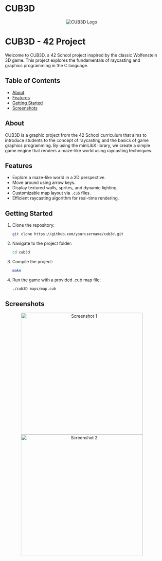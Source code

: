 # CUB3D
<p align="center">
    <img src="cub3d_logo.png" alt="CUB3D Logo">
</p>


# CUB3D - 42 Project

Welcome to CUB3D, a 42 School project inspired by the classic Wolfenstein 3D game. This project explores the fundamentals of raycasting and graphics programming in the C language.



## Table of Contents

- [About](#about)
- [Features](#features)
- [Getting Started](#getting-started)
- [Screenshots](#screenshots)



## About

CUB3D is a graphic project from the 42 School curriculum that aims to introduce students to the concept of raycasting and the basics of game graphics programming. By using the miniLibX library, we create a simple game engine that renders a maze-like world using raycasting techniques.



## Features

- Explore a maze-like world in a 2D perspective.
- Move around using arrow keys.
- Display textured walls, sprites, and dynamic lighting.
- Customizable map layout via `.cub` files.
- Efficient raycasting algorithm for real-time rendering.



## Getting Started

1. Clone the repository:
   ```sh
   git clone https://github.com/yourusername/cub3d.git

2. Navigate to the project folder:
   ```sh
   cd cub3d
   
3. Compile the project:
   ```sh
   make

4. Run the game with a provided .cub map file:
   ```sh
   ./cub3D maps/map.cub

## Screenshots

<p align="center">
    <img src="screenshot1.png" alt="Screenshot 1" width="400">
    <img src="screenshot2.png" alt="Screenshot 2" width="400">
</p>
   
